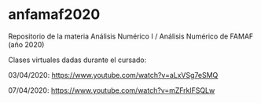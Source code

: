 # anfamaf2020
Repositorio de la materia Análisis Numérico I / Análisis Numérico de FAMAF (año 2020)

Clases virtuales dadas durante el cursado:

03/04/2020: https://www.youtube.com/watch?v=aLxVSg7eSMQ

07/04/2020: https://www.youtube.com/watch?v=mZFrklFSQLw
